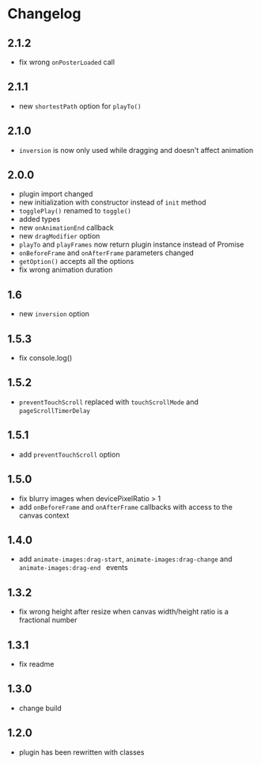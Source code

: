 # Changelog
## 2.1.2
- fix wrong ```onPosterLoaded``` call
## 2.1.1
- new ```shortestPath``` option for ```playTo()```
## 2.1.0
- ```inversion``` is now only used while dragging and doesn't affect animation
## 2.0.0
- plugin import changed
- new initialization with constructor instead of ```init``` method
- ```togglePlay()``` renamed to ```toggle()```
- added types
- new ```onAnimationEnd``` callback
- new ```dragModifier``` option  
- ```playTo``` and ```playFrames``` now return plugin instance instead of Promise
- ```onBeforeFrame``` and ```onAfterFrame``` parameters changed
- ```getOption()``` accepts all the options
- fix wrong animation duration
## 1.6 
- new ```inversion``` option
## 1.5.3
- fix console.log()
## 1.5.2
- ```preventTouchScroll``` replaced with ```touchScrollMode``` and ```pageScrollTimerDelay```
## 1.5.1
- add ```preventTouchScroll``` option
## 1.5.0
- fix blurry images when devicePixelRatio > 1
- add ```onBeforeFrame``` and ```onAfterFrame``` callbacks with access to the
  canvas context
## 1.4.0
- add ```animate-images:drag-start```, ```animate-images:drag-change``` and
  ```animate-images:drag-end ``` events
## 1.3.2
- fix wrong height after resize when canvas width/height ratio is
  a fractional number
## 1.3.1
- fix readme
## 1.3.0
- change build
## 1.2.0
- plugin has been rewritten with classes
